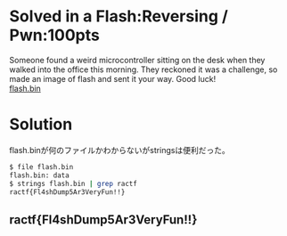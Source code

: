 # Solved in a Flash:Reversing / Pwn:100pts
Someone found a weird microcontroller sitting on the desk when they walked into the office this morning. They reckoned it was a challenge, so made an image of flash and sent it your way. Good luck!  
[flash.bin](flash.bin)  

# Solution
flash.binが何のファイルかわからないがstringsは便利だった。  
```bash
$ file flash.bin
flash.bin: data
$ strings flash.bin | grep ractf
ractf{Fl4shDump5Ar3VeryFun!!}
```

## ractf{Fl4shDump5Ar3VeryFun!!}